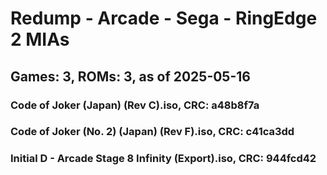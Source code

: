 # Redump - Arcade - Sega - RingEdge 2 MIAs
## Games: 3, ROMs: 3, as of 2025-05-16

### Code of Joker (Japan) (Rev C).iso, CRC: a48b8f7a
### Code of Joker (No. 2) (Japan) (Rev F).iso, CRC: c41ca3dd
### Initial D - Arcade Stage 8 Infinity (Export).iso, CRC: 944fcd42
